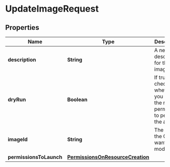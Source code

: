 

# UpdateImageRequest


## Properties

| Name | Type | Description | Notes |
|------------ | ------------- | ------------- | -------------|
|**description** | **String** | A new description for the image. |  [optional] |
|**dryRun** | **Boolean** | If true, checks whether you have the required permissions to perform the action. |  [optional] |
|**imageId** | **String** | The ID of the OMI you want to modify. |  |
|**permissionsToLaunch** | [**PermissionsOnResourceCreation**](PermissionsOnResourceCreation.md) |  |  [optional] |



